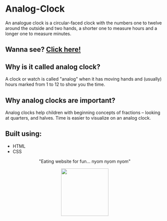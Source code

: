 # Analog-Clock

An analogue clock is a circular-faced clock with the numbers one to twelve around the outside and two hands, a shorter one to measure hours and a longer one to measure minutes.

## Wanna see? [Click here!](https://priyanshupaul08.github.io/Analog-Clock/)

## Why is it called analog clock?

A clock or watch is called "analog" when it has moving hands and (usually) hours marked from 1 to 12 to show you the time.

## Why analog clocks are important?

Analog clocks help children with beginning concepts of fractions – looking at quarters, and halves. Time is easier to visualize on an analog clock.

## Built using:
- HTML
- CSS

<p align="center">"Eating website for fun... nyom nyom nyom"</p>

<div align="center" style="text-align:center; margin:auto;">
<img align="center" src="https://i.imgur.com/EgCvXyK.png" width="150"/>
</div>
